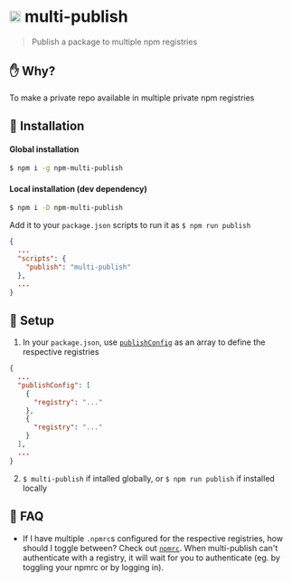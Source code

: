 # <img src="https://upload.wikimedia.org/wikipedia/commons/d/db/Npm-logo.svg" height="20"> multi-publish
> Publish a package to multiple npm registries

## :raised_hand: Why?
To make a private repo available in multiple private npm registries

## :rocket: Installation

#### Global installation
```sh
$ npm i -g npm-multi-publish
```
#### Local installation (dev dependency)
```sh
$ npm i -D npm-multi-publish
```

Add it to your `package.json` scripts to run it as `$ npm run publish`
```json
{
  ...
  "scripts": {
    "publish": "multi-publish"
  },
  ...
} 
```

## :beginner: Setup
1. In your `package.json`, use [`publishConfig`](https://docs.npmjs.com/files/package.json#publishconfig) as an array to define the respective registries 
```json
{
  ...
  "publishConfig": [
    {
      "registry": "..."
    },
    {
      "registry": "..."
    }
  ],
  ...
}
```

2. `$ multi-publish` if intalled globally, or `$ npm run publish` if installed locally


## :book: FAQ
- If I have multiple `.npmrc`s configured for the respective registries, how should I toggle between?
Check out [`npmrc`](https://www.npmjs.com/package/npmrc). When multi-publish can't authenticate with a registry, it will wait for you to authenticate (eg. by toggling your npmrc or by logging in).
